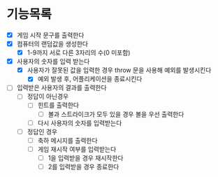 # 기능목록

- [x] 게임 시작 문구를 출력한다
- [x] 컴퓨터의 랜덤값을 생성한다
    - [x] 1-9까지 서로 다른 3자리의 수(0 미포함)
- [x] 사용자의 숫자를 입력 받는다
    - [x] 사용자가 잘못된 값을 입력한 경우 throw 문을 사용해 예외를 발생시킨다
        - [x] 예외 발생 후, 어플리케이션을 종료시킨다
- [ ] 입력받은 사용자의 결과를 출력한다
    - [ ] 정답이 아닌경우
        - [ ] 힌트를 출력한다
            - [ ] 볼과 스트라이크가 모두 있을 경우 볼을 우선 출력한다
        - [ ] 다시 사용자의 숫자를 입력받는다
    - [ ] 정답인 경우
        - [ ] 축하 메시지를 출력한다
        - [ ] 게임 재시작 여부를 입력받는다
            - [ ] 1을 입력받을 경우 재시작한다
            - [ ] 2를 입력받을 경우 종료한다